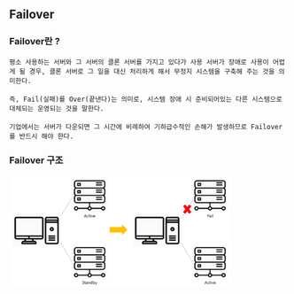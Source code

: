 ## Failover
###  Failover란 ?
```
평소 사용하는 서버와 그 서버의 클론 서버를 가지고 있다가 사용 서버가 장애로 사용이 어렵게 될 경우, 클론 서버로 그 일을 대신 처리하게 해서 무정지 시스템을 구축해 주는 것을 의미한다.

즉, Fail(실패)를 Over(끝낸다)는 의미로, 시스템 장애 시 준비되어있는 다른 시스템으로 대체되는 운영되는 것을 말한다.

기업에서는 서버가 다운되면 그 시간에 비례하여 기하급수적인 손해가 발생하므로 Failover를 반드시 해야 한다.
```

### Failover 구조
<img src="./Images/Failover_instruction.png" width="400">

